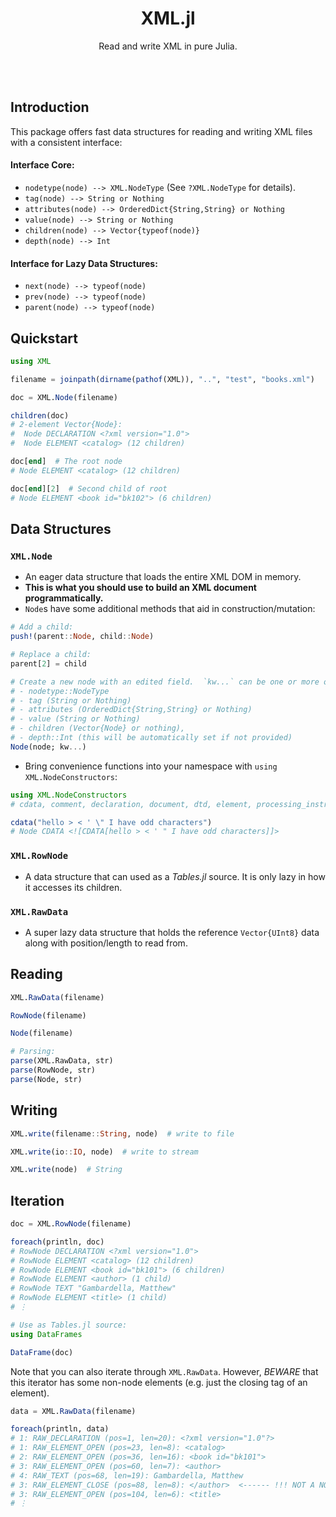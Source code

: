 <h1 align="center">XML.jl</h1>

<p align="center">Read and write XML in pure Julia.</p>

<br><br>

## Introduction

This package offers fast data structures for reading and writing XML files with a consistent interface:

#### Interface Core:

- `nodetype(node) --> XML.NodeType` (See `?XML.NodeType` for details).
- `tag(node) --> String or Nothing`
- `attributes(node) --> OrderedDict{String,String} or Nothing`
- `value(node) --> String or Nothing`
- `children(node) --> Vector{typeof(node)}`
- `depth(node) --> Int`

#### Interface for Lazy Data Structures:
- `next(node) --> typeof(node)`
- `prev(node) --> typeof(node)`
- `parent(node) --> typeof(node)`

## Quickstart

```julia
using XML

filename = joinpath(dirname(pathof(XML)), "..", "test", "books.xml")

doc = XML.Node(filename)

children(doc)
# 2-element Vector{Node}:
#  Node DECLARATION <?xml version="1.0">
#  Node ELEMENT <catalog> (12 children)

doc[end]  # The root node
# Node ELEMENT <catalog> (12 children)

doc[end][2]  # Second child of root
# Node ELEMENT <book id="bk102"> (6 children)
```

## Data Structures

### `XML.Node`
- An eager data structure that loads the entire XML DOM in memory.
- **This is what you should use to build an XML document programmatically.**
- `Node`s have some additional methods that aid in construction/mutation:

```julia
# Add a child:
push!(parent::Node, child::Node)

# Replace a child:
parent[2] = child

# Create a new node with an edited field.  `kw...` can be one or more of:
# - nodetype::NodeType
# - tag (String or Nothing)
# - attributes (OrderedDict{String,String} or Nothing)
# - value (String or Nothing)
# - children (Vector{Node} or nothing),
# - depth::Int (this will be automatically set if not provided)
Node(node; kw...)
```

- Bring convenience functions into your namespace with `using XML.NodeConstructors`:

```julia
using XML.NodeConstructors
# cdata, comment, declaration, document, dtd, element, processing_instruction, text

cdata("hello > < ' \" I have odd characters")
# Node CDATA <![CDATA[hello > < ' " I have odd characters]]>
```

### `XML.RowNode`
- A data structure that can used as a *Tables.jl* source.  It is only lazy in how it accesses its children.


### `XML.RawData`
- A super lazy data structure that holds the reference `Vector{UInt8}` data along with position/length to read from.

## Reading

```julia
XML.RawData(filename)

RowNode(filename)

Node(filename)

# Parsing:
parse(XML.RawData, str)
parse(RowNode, str)
parse(Node, str)
```

## Writing

```julia
XML.write(filename::String, node)  # write to file

XML.write(io::IO, node)  # write to stream

XML.write(node)  # String
```

## Iteration

```julia
doc = XML.RowNode(filename)

foreach(println, doc)
# RowNode DECLARATION <?xml version="1.0">
# RowNode ELEMENT <catalog> (12 children)
# RowNode ELEMENT <book id="bk101"> (6 children)
# RowNode ELEMENT <author> (1 child)
# RowNode TEXT "Gambardella, Matthew"
# RowNode ELEMENT <title> (1 child)
# ⋮

# Use as Tables.jl source:
using DataFrames

DataFrame(doc)
```

Note that you can also iterate through `XML.RawData`.  However, *BEWARE* that this iterator
has some non-node elements (e.g. just the closing tag of an element).

```julia
data = XML.RawData(filename)

foreach(println, data)
# 1: RAW_DECLARATION (pos=1, len=20): <?xml version="1.0"?>
# 1: RAW_ELEMENT_OPEN (pos=23, len=8): <catalog>
# 2: RAW_ELEMENT_OPEN (pos=36, len=16): <book id="bk101">
# 3: RAW_ELEMENT_OPEN (pos=60, len=7): <author>
# 4: RAW_TEXT (pos=68, len=19): Gambardella, Matthew
# 3: RAW_ELEMENT_CLOSE (pos=88, len=8): </author>  <------ !!! NOT A NODE !!!
# 3: RAW_ELEMENT_OPEN (pos=104, len=6): <title>
# ⋮
```
